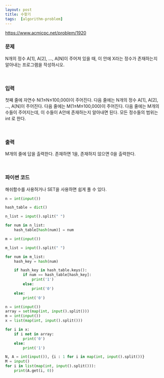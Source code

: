 ```yaml
---
layout: post
title: 수찾기
tags:  [algorithm-problem]
---
```


https://www.acmicpc.net/problem/1920


### 문제
N개의 정수 A[1], A[2], …, A[N]이 주어져 있을 때, 이 안에 X라는 정수가 존재하는지 알아내는 프로그램을 작성하시오.


&nbsp;

### 입력
첫째 줄에 자연수 N(1≤N≤100,000)이 주어진다. 다음 줄에는 N개의 정수 A[1], A[2], …, A[N]이 주어진다. 다음 줄에는 M(1≤M≤100,000)이 주어진다. 다음 줄에는 M개의 수들이 주어지는데, 이 수들이 A안에 존재하는지 알아내면 된다. 모든 정수들의 범위는 int 로 한다.

&nbsp;

### 출력
M개의 줄에 답을 출력한다. 존재하면 1을, 존재하지 않으면 0을 출력한다.


&nbsp;

### 파이썬 코드
해쉬함수를 사용허거나 SET을 사용하면 쉽게 풀 수 있다.

~~~python
n = int(input())

hash_table = dict()

n_list = input().split(" ")

for num in n_list:
    hash_table[hash(num)] = num

m = int(input())

m_list = input().split(" ")

for num in m_list:
    hash_key = hash(num)

    if hash_key in hash_table.keys():
        if num == hash_table[hash_key]:
            print('1')
        else:
            print('0')
    else:
        print('0')
~~~


~~~python
n = int(input())
array = set(map(int, input().split()))
m = int(input())
x = list(map(int, input().split()))

for i in x:
    if i not in array:
        print('0')
    else:
        print('1')
~~~

~~~python
N, A = int(input()), {i : 1 for i in map(int, input().split())}
M = input()
for i in list(map(int, input().split())):
    print(A.get(i, 0))
~~~
